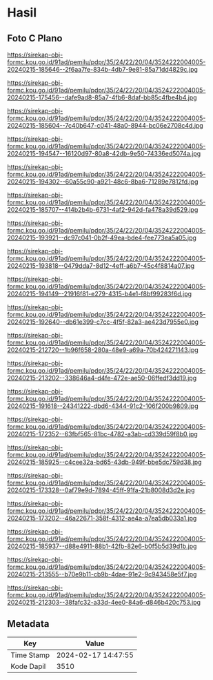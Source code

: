 # Hasil

## Foto C Plano

https://sirekap-obj-formc.kpu.go.id/91ad/pemilu/pdpr/35/24/22/20/04/3524222004005-20240215-185646--2f6aa7fe-834b-4db7-9e81-85a71dd4829c.jpg

https://sirekap-obj-formc.kpu.go.id/91ad/pemilu/pdpr/35/24/22/20/04/3524222004005-20240215-175456--dafe9ad8-85a7-4fb6-8daf-bb85c4fbe4b4.jpg

https://sirekap-obj-formc.kpu.go.id/91ad/pemilu/pdpr/35/24/22/20/04/3524222004005-20240215-185604--7c40b647-c041-48a0-8944-bc06e2708c4d.jpg

https://sirekap-obj-formc.kpu.go.id/91ad/pemilu/pdpr/35/24/22/20/04/3524222004005-20240215-194547--16120d97-80a8-42db-9e50-74336ed5074a.jpg

https://sirekap-obj-formc.kpu.go.id/91ad/pemilu/pdpr/35/24/22/20/04/3524222004005-20240215-194302--60a55c90-a921-48c6-8ba6-71289e7812fd.jpg

https://sirekap-obj-formc.kpu.go.id/91ad/pemilu/pdpr/35/24/22/20/04/3524222004005-20240215-185707--414b2b4b-6731-4af2-942d-fa478a39d529.jpg

https://sirekap-obj-formc.kpu.go.id/91ad/pemilu/pdpr/35/24/22/20/04/3524222004005-20240215-193921--dc97c041-0b2f-49ea-bde4-fee773ea5a05.jpg

https://sirekap-obj-formc.kpu.go.id/91ad/pemilu/pdpr/35/24/22/20/04/3524222004005-20240215-193818--0479dda7-8d12-4eff-a6b7-45c4f8814a07.jpg

https://sirekap-obj-formc.kpu.go.id/91ad/pemilu/pdpr/35/24/22/20/04/3524222004005-20240215-194149--21916f81-e279-4315-b4e1-f8bf99283f6d.jpg

https://sirekap-obj-formc.kpu.go.id/91ad/pemilu/pdpr/35/24/22/20/04/3524222004005-20240215-192640--db61e399-c7cc-4f5f-82a3-ae423d7955e0.jpg

https://sirekap-obj-formc.kpu.go.id/91ad/pemilu/pdpr/35/24/22/20/04/3524222004005-20240215-212720--1b96f658-280a-48e9-a69a-70b424271143.jpg

https://sirekap-obj-formc.kpu.go.id/91ad/pemilu/pdpr/35/24/22/20/04/3524222004005-20240215-213202--338646a4-d4fe-472e-ae50-06ffedf3dd19.jpg

https://sirekap-obj-formc.kpu.go.id/91ad/pemilu/pdpr/35/24/22/20/04/3524222004005-20240215-191618--24341222-dbd6-4344-91c2-106f200b9809.jpg

https://sirekap-obj-formc.kpu.go.id/91ad/pemilu/pdpr/35/24/22/20/04/3524222004005-20240215-172352--63fbf565-81bc-4782-a3ab-cd339d59f8b0.jpg

https://sirekap-obj-formc.kpu.go.id/91ad/pemilu/pdpr/35/24/22/20/04/3524222004005-20240215-185925--c4cee32a-bd65-43db-949f-bbe5dc759d38.jpg

https://sirekap-obj-formc.kpu.go.id/91ad/pemilu/pdpr/35/24/22/20/04/3524222004005-20240215-173328--0af79e9d-7894-45ff-91fa-21b8008d3d2e.jpg

https://sirekap-obj-formc.kpu.go.id/91ad/pemilu/pdpr/35/24/22/20/04/3524222004005-20240215-173202--46a22671-358f-4312-ae4a-a7ea5db033a1.jpg

https://sirekap-obj-formc.kpu.go.id/91ad/pemilu/pdpr/35/24/22/20/04/3524222004005-20240215-185937--d88e4911-88b1-42fb-82e6-b0f5b5d39d1b.jpg

https://sirekap-obj-formc.kpu.go.id/91ad/pemilu/pdpr/35/24/22/20/04/3524222004005-20240215-213555--b70e9b11-cb9b-4dae-91e2-9c943458e5f7.jpg

https://sirekap-obj-formc.kpu.go.id/91ad/pemilu/pdpr/35/24/22/20/04/3524222004005-20240215-212303--38fafc32-a33d-4ee0-84a6-d846b420c753.jpg


## Metadata

| Key        | Value               |
| ---------- | ------------------- |
| Time Stamp | 2024-02-17 14:47:55 |
| Kode Dapil | 3510                |



